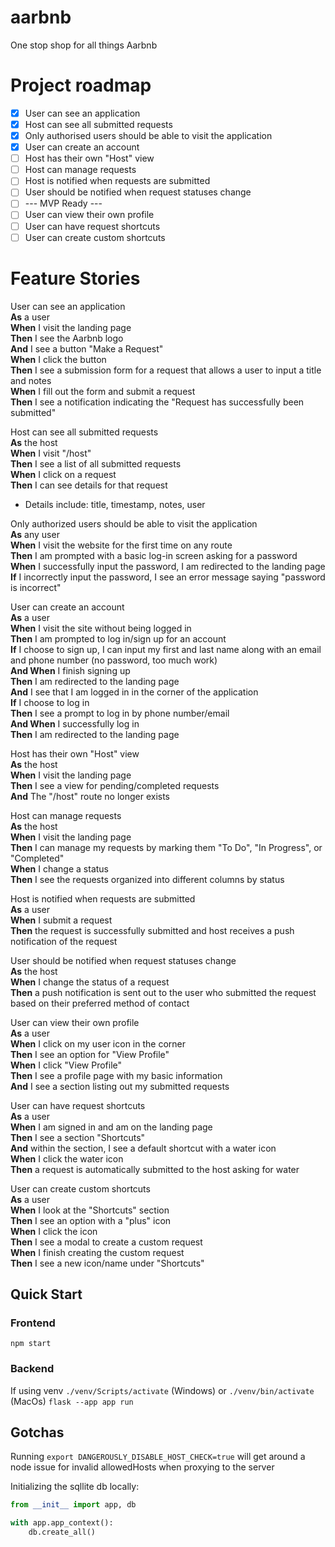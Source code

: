 # aarbnb

One stop shop for all things Aarbnb

# Project roadmap

- [x] User can see an application
- [x] Host can see all submitted requests
- [x] Only authorised users should be able to visit the application
- [x] User can create an account
- [ ] Host has their own "Host" view
- [ ] Host can manage requests
- [ ] Host is notified when requests are submitted
- [ ] User should be notified when request statuses change
- [ ] --- MVP Ready ---
- [ ] User can view their own profile
- [ ] User can have request shortcuts
- [ ] User can create custom shortcuts

# Feature Stories

User can see an application  
**As** a user  
**When** I visit the landing page  
**Then** I see the Aarbnb logo  
**And** I see a button "Make a Request"  
**When** I click the button  
**Then** I see a submission form for a request that allows a user to input a title and notes  
**When** I fill out the form and submit a request  
**Then** I see a notification indicating the "Request has successfully been submitted"

Host can see all submitted requests  
**As** the host  
**When** I visit "/host"  
**Then** I see a list of all submitted requests  
**When** I click on a request  
**Then** I can see details for that request

- Details include: title, timestamp, notes, user

Only authorized users should be able to visit the application  
**As** any user  
**When** I visit the website for the first time on any route  
**Then** I am prompted with a basic log-in screen asking for a password  
**When** I successfully input the password, I am redirected to the landing page  
**If** I incorrectly input the password, I see an error message saying "password is incorrect"

User can create an account  
**As** a user  
**When** I visit the site without being logged in  
**Then** I am prompted to log in/sign up for an account  
**If** I choose to sign up, I can input my first and last name along with an email and phone number (no password, too much work)  
**And When** I finish signing up  
**Then** I am redirected to the landing page  
**And** I see that I am logged in in the corner of the application  
**If** I choose to log in  
**Then** I see a prompt to log in by phone number/email  
**And When** I successfully log in  
**Then** I am redirected to the landing page

Host has their own "Host" view  
**As** the host  
**When** I visit the landing page  
**Then** I see a view for pending/completed requests  
**And** The "/host" route no longer exists

Host can manage requests  
**As** the host  
**When** I visit the landing page  
**Then** I can manage my requests by marking them "To Do", "In Progress", or "Completed"  
**When** I change a status  
**Then** I see the requests organized into different columns by status

Host is notified when requests are submitted  
**As** a user  
**When** I submit a request  
**Then** the request is successfully submitted and host receives a push notification of the request

User should be notified when request statuses change  
**As** the host  
**When** I change the status of a request  
**Then** a push notification is sent out to the user who submitted the request based on their preferred method of contact

User can view their own profile  
**As** a user  
**When** I click on my user icon in the corner  
**Then** I see an option for "View Profile"  
**When** I click "View Profile"  
**Then** I see a profile page with my basic information  
**And** I see a section listing out my submitted requests

User can have request shortcuts  
**As** a user  
**When** I am signed in and am on the landing page  
**Then** I see a section "Shortcuts"  
**And** within the section, I see a default shortcut with a water icon  
**When** I click the water icon  
**Then** a request is automatically submitted to the host asking for water

User can create custom shortcuts  
**As** a user  
**When** I look at the "Shortcuts" section  
**Then** I see an option with a "plus" icon  
**When** I click the icon  
**Then** I see a modal to create a custom request  
**When** I finish creating the custom request  
**Then** I see a new icon/name under "Shortcuts"

## Quick Start

### Frontend

`npm start`

### Backend

If using venv `./venv/Scripts/activate` (Windows) or `./venv/bin/activate` (MacOs)
`flask --app app run`

## Gotchas

Running `export DANGEROUSLY_DISABLE_HOST_CHECK=true` will get around a node issue for invalid allowedHosts when proxying to the server

Initializing the sqllite db locally:

```python
from __init__ import app, db

with app.app_context():
    db.create_all()
```
